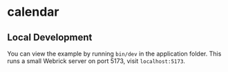 # calendar

## Local Development
You can view the example by running `bin/dev` in the application folder.
This runs a small Webrick server on port 5173, visit `localhost:5173`.
